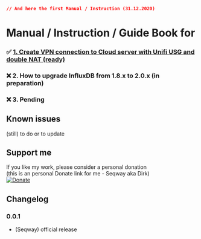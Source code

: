 ```json
// And here the first Manual / Instruction (31.12.2020)
```

# **Manual / Instruction / Guide Book for**

### :white_check_mark: [1. Create VPN connection to Cloud server with Unifi USG and double NAT (ready)](https://github.com/Seqway/Anleitungen/tree/main/Howtos/01_UnifiVPN2CloudServer)
### :x: 2. How to upgrade InfluxDB from 1.8.x to 2.0.x (in preparation)
### :x: 3. Pending

## Known issues

(still) to do or to update

## Support me
If you like my work, please consider a personal donation  
(this is an personal Donate link for me - Seqway aka Dirk)  
[![Donate](https://raw.githubusercontent.com/iobroker-community-adapters/ioBroker.sourceanalytix/master/admin/button.png)](http://paypal.me/Seqway)

## Changelog

### 0.0.1
* (Seqway) official release
